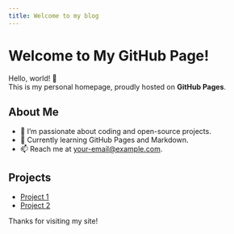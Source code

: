 ```yaml
---
title: Welcome to my blog
---
```


# Welcome to My GitHub Page!

Hello, world! 🎉  
This is my personal homepage, proudly hosted on **GitHub Pages**.

## About Me
- 🌟 I’m passionate about coding and open-source projects.
- 🌱 Currently learning GitHub Pages and Markdown.
- 📫 Reach me at [your-email@example.com](mailto:your-email@example.com).

## Projects
- [Project 1](https://github.com/your-username/project-1)
- [Project 2](https://github.com/your-username/project-2)

Thanks for visiting my site!
